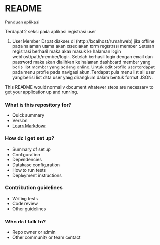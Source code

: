 # README #

Panduan aplikasi

Terdapat 2 seksi pada aplikasi registrasi user

1. User Member
Dapat diakses di (http://localhost/rumahweb) jika offline
pada halaman utama akan disediakan form registrasi member. Setelah registrasi berhasil maka akan masuk ke halaman login webhost/path/member/login.
Setelah berhasil login dengan email dan password maka akan dialihkan ke halaman dashboard member yang berisi list member yang sedang online.
Untuk edit profile user terdapat pada menu profile pada navigasi akun.
Terdapat pula menu list all user yang berisi list data user yang dirangkum dalam bentuk format JSON.

This README would normally document whatever steps are necessary to get your application up and running.

### What is this repository for? ###

* Quick summary
* Version
* [Learn Markdown](https://bitbucket.org/tutorials/markdowndemo)

### How do I get set up? ###

* Summary of set up
* Configuration
* Dependencies
* Database configuration
* How to run tests
* Deployment instructions

### Contribution guidelines ###

* Writing tests
* Code review
* Other guidelines

### Who do I talk to? ###

* Repo owner or admin
* Other community or team contact
